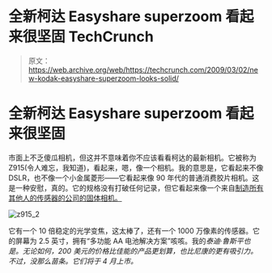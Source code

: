 # 全新柯达 Easyshare superzoom 看起来很坚固 TechCrunch

> 原文：<https://web.archive.org/web/https://techcrunch.com/2009/03/02/new-kodak-easyshare-superzoom-looks-solid/>

# 全新柯达 Easyshare superzoom 看起来很坚固

市面上不乏傻瓜相机，但这并不意味着你不应该看看柯达的最新相机。它被称为 Z915(令人难忘，我知道)，看起来，嗯，像一个相机。我的意思是，它看起来不像 DSLR，也不像一个小金属菱形——它看起来像 90 年代的普通消费胶片相机。这是一种安慰，真的。它的规格没有打破任何记录，但它看起来像一个来自[制造所有其他人的传感器的公司的固体相机。](https://web.archive.org/web/20221006133303/http://www.crunchgear.com/2008/09/24/whether-you-go-leica-or-hasselblad-youre-buying-kodak/)

![z915_2](img/0e2f594645336e25fd5cde1bb90b3088.png "z915_2")

它有一个 10 倍稳定的光学变焦，这太棒了，还有一个 1000 万像素的传感器。它的屏幕为 2.5 英寸，拥有“多功能 AA 电池解决方案”咳咳。我的*泰迪·鲁斯平也是。无论如何，200 美元的价格比佳能的产品更划算，也比尼康的更有吸引力。不过，没那么苗条。它们将于 4 月上市。*